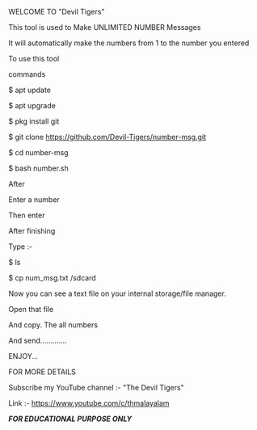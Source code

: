 WELCOME TO "Devil Tigers"

This tool is used to Make UNLIMITED NUMBER Messages

It will automatically make the numbers from 1 to the number you entered

To use this tool

commands 


$ apt update


$ apt upgrade


$ pkg install git


$ git clone https://github.com/Devil-Tigers/number-msg.git 


$ cd number-msg


$ bash number.sh









After 


Enter a number 


Then enter 


After finishing 

Type :- 



$ ls

$ cp num_msg.txt /sdcard



Now you can see a text file on your internal storage/file manager.


Open that file 


And copy. The all numbers


And send.............


ENJOY...

FOR MORE DETAILS

Subscribe my YouTube channel :- "The Devil Tigers"



Link :-  https://www.youtube.com/c/thmalayalam



*****FOR EDUCATIONAL PURPOSE ONLY*****
